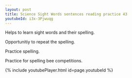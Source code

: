 ```yaml
---
layout: post
title: Science Sight Words sentences reading practice 43
youtubeId: i3x-3Pjwuqg
---
```

 
 
Helps to learn sight words and their spelling.

Opportunitiy to repeat the spelling. 

Practice spelling. 
 
Practice for spelling bee competitions. 
 
{% include youtubePlayer.html id=page.youtubeId %}
 
 
